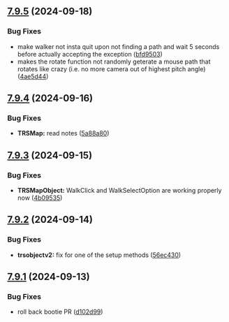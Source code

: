 ## [7.9.5](https://github.com/Torwent/SRL-T/compare/v7.9.4...v7.9.5) (2024-09-18)


### Bug Fixes

* make walker not insta quit upon not finding a path and wait 5 seconds before actually accepting the exception ([bfd9503](https://github.com/Torwent/SRL-T/commit/bfd9503c82b1fbea3a1d0caee41f31295205f493))
* makes the rotate function not randomly geterate a mouse path that rotates like crazy (i.e. no more camera out of highest pitch angle) ([4ae5d44](https://github.com/Torwent/SRL-T/commit/4ae5d44e4a8ddcef7d138e13a5c99ad5b2c9357f))



## [7.9.4](https://github.com/Torwent/SRL-T/compare/v7.9.3...v7.9.4) (2024-09-16)


### Bug Fixes

* **TRSMap:** read notes ([5a88a80](https://github.com/Torwent/SRL-T/commit/5a88a804c7307c9693c581b9d5954a18055f7153))



## [7.9.3](https://github.com/Torwent/SRL-T/compare/v7.9.2...v7.9.3) (2024-09-15)


### Bug Fixes

* **TRSMapObject:** WalkClick and WalkSelectOption are working properly now ([4b09535](https://github.com/Torwent/SRL-T/commit/4b09535ae5133cdc77ab4609740c80e822bbfb44))



## [7.9.2](https://github.com/Torwent/SRL-T/compare/v7.9.1...v7.9.2) (2024-09-14)


### Bug Fixes

* **trsobjectv2:** fix for one of the setup methods ([56ec430](https://github.com/Torwent/SRL-T/commit/56ec4305a5a8309f7af5707a5078e0db4285ed28))



## [7.9.1](https://github.com/Torwent/SRL-T/compare/v7.9.0...v7.9.1) (2024-09-13)


### Bug Fixes

* roll back bootie PR ([d102d99](https://github.com/Torwent/SRL-T/commit/d102d994c3bbce5dced1e953fe0f1d33de27e221))



